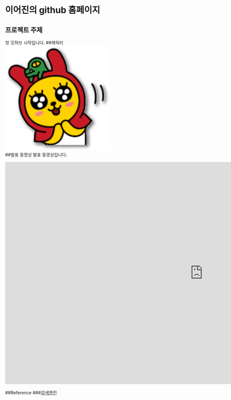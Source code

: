 # 이어진의 github 홈페이지
## 프로젝트 주제
첫 깃허브 시작입니다.
##캐릭터
<img src="무지.jpg"/><br>
##발표 동영상
발표 동영상입니다.

<iframe width="1280" height="720" src="https://www.youtube.com/embed/1uoCMViy_NI" frameborder="0" allow="accelerometer; autoplay; clipboard-write; encrypted-media; gyroscope; picture-in-picture" allowfullscreen></iframe>

##Reference
###[검색엔진](https://naver.com)

